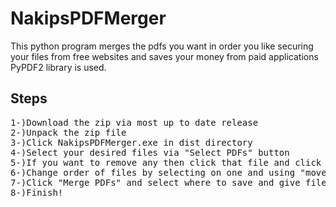 # NakipsPDFMerger
This python program merges the pdfs you want in order you like securing your files from free websites and saves your money from paid applications PyPDF2 library is used.
## Steps
<pre>
1-)Download the zip via most up to date release
2-)Unpack the zip file
3-)Click NakipsPDFMerger.exe in dist directory
4-)Select your desired files via "Select PDFs" button
5-)If you want to remove any then click that file and click "Remove Selected"
6-)Change order of files by selecting on one and using "move up" , "move down" buttons
7-)Click "Merge PDFs" and select where to save and give file a name.
8-)Finish!
  <pre>

